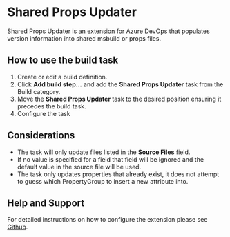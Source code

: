 # Shared Props Updater
Shared Props Updater is an extension for Azure DevOps that populates version information into shared msbuild or props files.

## How to use the build task
1. Create or edit a build definition.
2. Click **Add build step...** and add the **Shared Props Updater** task from the Build category.  
3. Move the **Shared Props Updater** task to the desired position ensuring it precedes the build task.  
4. Configure the task

## Considerations
- The task will only update files listed in the **Source Files** field.
- If no value is specified for a field that field will be ignored and the default value in the source file will be used.
- The task only updates properties that already exist, it does not attempt to guess which PropertyGroup to insert a new attribute into.

## Help and Support
For detailed instructions on how to configure the extension please see [Github](https://github.com/ianmercer/vsts-assemblyinfo-task/wiki).
